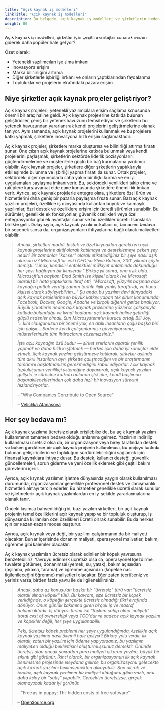 ```yaml
---
title: "Açık kaynak iş modelleri"
linkTitle: "Açık kaynak iş modelleri"
description: Bu belgede, açık kaynak iş modelleri ve şirketlerin neden açık kaynak projelerine katkıda bulunduğu anlatılmaktadır. 
weight: 80
---
```


Açık kaynak iş modelleri, şirketler için çeşitli avantajlar sunarak neden giderek daha popüler hale geliyor?

Özet olarak:
- Yetenekli yazılımcıları işe alma imkanı
- İnovasyona erişim
- Marka bilinirliğini artırma
- Diğer şirketlerle işbirliği imkanı ve onların yaptıklarından faydalanma
- Topluluklar ve projelerin etrafındaki pazara erişim


## Niye şirketler açık kaynak projeler geliştiriyor?

Açık kaynak projeleri, yetenekli yazılımcılara erişim sağlama konusunda önemli bir araç haline geldi. Açık kaynak projelerine katkıda bulunan geliştiriciler, geniş bir yetenek havuzunu temsil ediyor ve şirketlerin bu yetenek havuzundan yararlanarak kendi projelerini geliştirmelerine olanak tanıyor. Aynı zamanda, açık kaynak projelerini kullanmak ve bu projelere katkı yapmak, şirketlere inovasyona hızlı erişim sağlamaktadır.

Açık kaynak projeler, şirketlere marka oluşturma ve bilinirliği artırma fırsatı sunar. Öne çıkan açık kaynak projelerine katkıda bulunmak veya kendi projelerini paylaşmak, şirketlerin sektörde liderlik pozisyonlarını güçlendirmelerine ve müşterilerle güçlü bir bağ kurmalarına yardımcı olabilir. Açık kaynak projeler, şirketlere diğer şirketlerin yaptıklarıyla etkileşimde bulunma ve işbirliği yapma fırsatı da sunar. Ortak projeler, sektördeki diğer oyuncularla daha yakın bir ilişki kurma ve en iyi uygulamaları paylaşma imkanı verir. Bu, sektördeki yenilikleri takip etme ve rakiplere karşı avantaj elde etme konusunda şirketlere önemli bir imkan verir. Ayrıca, açık kaynak projelerle entegre olma, şirketlere özel ürün ve hizmetlerini daha geniş bir pazarla paylaşma fırsatı sunar. Bazı açık kaynak yazılım projeleri, özellikle iş dünyasında kullanılan büyük ve karmaşık yazılımlar, özel destek ve özelliklere erişim için ücretli sürümler sunabilir. Bu sürümler, genellikle ek fonksiyonlar, güvenlik özellikleri veya özel entegrasyonlar gibi ek avantajlar sunar ve bu özellikler ücretli lisanslarla birlikte gelir. Dolayısıyla, açık kaynak yazılımın kullanımı, tamamen bedava bir seçenek sunsa da, organizasyonların ihtiyaçlarına bağlı olarak maliyetleri olabilir.

> _Ancak, şirketleri maddi destek ve özel kaynakları gerektiren açık kaynak projelerine aktif olarak katılmaya ve desteklemeye çeken şey nedir? Bir zamanlar "kanser" olarak etiketlediğiniz bir şeye nasıl aşık olursunuz? Microsoft'un eski CEO'su Steve Balmer, 2001 yılında şöyle demişti: "Linux, kendisini entelektüel mülkiyet anlamında dokunduğu her şeye bağlayan bir kanserdir." Birkaç yıl sonra, ona aşık oldu. Microsoft'un başkanı Brad Smith ise kişisel olarak (ve Microsoft olarak) bir hata yaptıklarını itiraf etti, "Microsoft, yüzyılın başında açık kaynağın patlak verdiği zaman tarihle ilgili yanlış taraftaydı, ve bunu kişisel olarak söyleyebilirim..." Şu anda, bu yazılım devi dünyadaki açık kaynak projelerine en büyük katkıyı yapan tek şirket konumunda; Facebook, Docker, Google, Apache ve birçok diğerini geride bırakıyor. Büyük şirketlerin neden açık kaynak projelerine yüzlerce çalışanıyla katkıda bulunduğu ve kendi kodlarını açık kaynak haline getirdiği güçlü nedenler olmalı. Sun Microsystems'ın kurucu ortağı Bill Joy, "...kim olduğunuzun bir önemi yok, en akıllı insanların çoğu başka biri için çalışır... Sadece kendi çalışanlarınıza güveniyorsanız, müşterilerinizin tüm ihtiyaçlarını çözemezsiniz."_
>
> _İşte açık kaynağın özü budur — şirket sınırlarını aşarak yenilik yapmak ve daha hızlı keşfetmek — herkes için daha iyi sonuçlar elde etmek. Açık kaynak yazılım geliştirmeye katılarak, şirketler aslında tüm akıllı insanların aynı şirkette çalışmadığını ve bir araştırmanın tamamını başlatmanızın gerekmediğini kabul ediyorlar. Açık kaynak topluluğunun yenilikçi yeteneğine dayanarak, açık kaynak yazılım geliştirme sürecine katkıda bulunan şirketler, kendi başlarına başarabileceklerinden çok daha hızlı bir inovasyon sürecini hızlandırıyorlar._
>
> – "Why Companies Contribute to Open Source"
>
>– [Velichka Atanasova](https://blogs.vmware.com/opensource/2020/12/01/why-companies-contribute-to-open-source/)

## Her şey bedava mı?

Açık kaynak yazılıma ücretsiz olarak erişilebilse de, bu açık kaynak yazılım kullanımının tamamen bedava olduğu anlamına gelmez. Yazılımın indirilip kullanılması ücretsiz olsa da, bir organizasyon veya birey tarafından destek ve bakım gerektiren bir açık kaynak projenin kullanılması, bu projeye katkıda bulunan geliştiricilerin ve topluluğun sürdürülebilirliğini sağlamak için finansal kaynaklara ihtiyaç duyar. Bu destek, kullanıcı desteği, güvenlik güncellemeleri, sorun giderme ve yeni özellik eklemek gibi çeşitli bakım görevlerini içerir.

Ayrıca, açık kaynak yazılımın işletme dünyasında yaygın olarak kullanılması durumunda, organizasyonlar genellikle profesyonel destek ve danışmanlık hizmetleri almayı tercih ederler. Bu hizmetler genellikle ücretli olarak sunulur ve işletmelerin açık kaynak yazılımlardan en iyi şekilde yararlanmalarına olanak tanır.

Önceki kısımda bahsedildiği gibi, bazı yazılım şirketleri, bir açık kaynak projenin temel özelliklerini açık kaynak yapıp ve bir topluluk oluşturup, iş dünyasında kullanılan özel özellikleri ücretli olarak sunabilir. Bu da herkes için bir kazan-kazan modeli oluşturur.

Ayrıca, açık kaynak veya değil, bir yazılımı çalıştırmanın da bir maliyeti olacaktır. Bunlar içerisinde donanım maliyeti, operasyonel maliyetler, bakım, öğrenme gibi kalemler olacaktır.

Açık kaynak yazılımları ücretsiz olarak edinilen bir köpek yavrusuna benzetebiliriz. Yavruyu edinmek ücretsiz olsa da, operasyonel (gezdirme, tuvalete götürme), donanımsal (yemek, su, yatak), bakım açısından (aşılama, yıkama, tarama) ve öğrenme açısından (köpekle nasıl ilgilenileceğini öğrenme) maliyetleri olacaktır. Eğer zaten tecrübeniz ve yeriniz varsa, birden fazla yavru ile de ilgilenebilirsiniz.

> _Ancak, daha az konuşulan başka bir "ücretsiz" türü var: "ücretsiz olarak alınan köpek" türü. Bu kavram, size ücretsiz bir köpek verildiğinde, o köpeğin gerçekte ücretsiz olmadığı fikri etrafında dönüyor. Onun günlük bakımına giren birçok iş ve masraf bulunmaktadır. İş dünyası terimi ise "toplam sahip olma maliyeti" (total cost of ownership) veya TCO'dur ve sadece açık kaynak yazılım ve köpekler değil, her şeye uygulanabilir._
>
> _Peki, ücretsiz köpek problemi her şeye uygulandığında, özellikle açık kaynak yazılıma nasıl önemli hale geliyor? Birkaç yolu vardır. İlk olarak, zaten bir yazılım için ödeme yapıyorsanız, bu yazılımın maliyetleri olduğu beklentisini oluşturmuşsunuz demektir. Önünde ücretsiz olan ancak sonradan para maliyeti çıkaran yazılım, büyük bir sıkıntı gibi görünür. İkinci olarak, bir organizasyonun ilk açık kaynak benimseme projesinde meydana gelirse, bu organizasyonu gelecekte açık kaynak yazılımı benimsemekten alıkoyabilir. Son olarak ve tersine, açık kaynak yazılımın bir maliyeti olduğunu göstermek, onu daha kolay bir "satış" yapabilir. Gerçekten ücretsizse, gerçek olamayacak kadar iyi görünür._
>
> – "Free as in puppy: The hidden costs of free software"
>
>– [OpenSource.org](https://opensource.com/article/17/2/hidden-costs-free-software)
